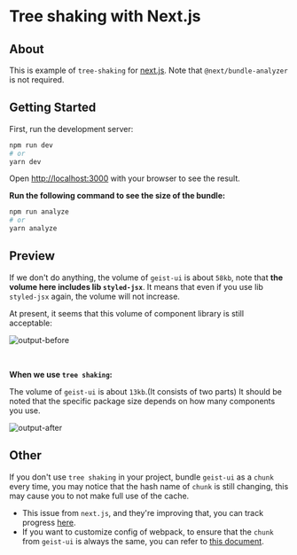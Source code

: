 # Tree shaking with Next.js

## About

This is example of `tree-shaking` for [next.js](https://nextjs.com/). Note that `@next/bundle-analyzer` is not required.

## Getting Started

First, run the development server:

```bash
npm run dev
# or
yarn dev
```

Open [http://localhost:3000](http://localhost:3000) with your browser to see the result.

**Run the following command to see the size of the bundle:**

```bash
npm run analyze
# or
yarn analyze
```

## Preview

If we don't do anything, the volume of `geist-ui` is about `58kb`, note that **the volume here includes lib `styled-jsx`**.
It means that even if you use lib `styled-jsx` again, the volume will not increase.

At present, it seems that this volume of component library is still acceptable:

![output-before](public/output-before.png)

<br/>

**When we use `tree shaking`:**

The volume of `geist-ui` is about `13kb`.(It consists of two parts)
It should be noted that the specific package size depends on how many components you use.

![output-after](public/output-after.png)

## Other

If you don't use `tree shaking` in your project, bundle `geist-ui` as a `chunk`
every time, you may notice that the hash name of `chunk` is still changing,
this may cause you to not make full use of the cache.

- This issue from `next.js`, and they're improving that, you can track progress [here](https://github.com/vercel/next.js/issues/6303).
- If you want to customize config of webpack, to ensure that the `chunk` from `geist-ui` is always the same,
  you can refer to [this document](https://webpack.js.org/guides/code-splitting/).
